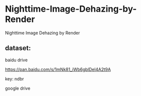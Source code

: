 # Nighttime-Image-Dehazing-by-Render
Nighttime Image Dehazing by Render


## dataset:

baidu drive 

https://pan.baidu.com/s/1mNk81_iWb6gblDel4A2t9A 

key: ndbr


google drive 
